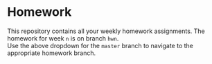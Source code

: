 # Homework

This repository contains all your weekly homework assignments. The homework for week `n` is on branch `hwn`.    
Use the above dropdown for the `master` branch to navigate to the appropriate homework branch.  
